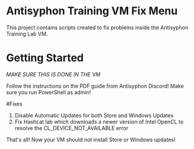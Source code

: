 # Antisyphon Training VM Fix Menu

This project contains scripts created to fix problems inside the Antisyphon Training Lab VM.

# Getting Started

*MAKE SURE THIS IS DONE IN THE VM*

Follow the instructions on the PDF guide from Antisyphon Discord! Make sure you run PowerShell as admin!

#Fixes

1. Disable Automatic Updates for both Store and Windows Updates
2. Fix Hashcat lab which downloads a newer version of Intel OpenCL to resolve the CL_DEVICE_NOT_AVAILABLE error



That's all! Now your VM should not install Store or Windows updates!

